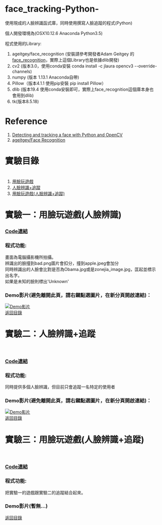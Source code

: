 # face_tracking-Python-
使用現成的人臉辨識函式庫，同時使用撰寫人臉追蹤的程式(Python)  

個人開發環境為(OSX10.12.6 Anaconda Python3.5)  

程式使用的Library:
 1. ageitgey/face_recognition (安裝請參考開發者Adam Geitgey
的 [face_recognition][]，實際上這個Library也是依據dlib開發)
 2. cv2 (版本3.0，使用conda安裝 conda install -c jlaura opencv3 --override-channels)
 3. numpy (版本 1.13.1 Anaconda自帶)
 4. Pillow（版本4.1.1 使用pip安裝 pip install Pillow）
 5. dlib (版本19.4 使用conda安裝即可，實際上face_recognition這個庫本身也會用到dlib)
 6. tk(版本8.5.18)
# Reference
1. [Detecting and tracking a face with Python and OpenCV](https://l.facebook.com/l.php?u=https%3A%2F%2Fwww.google.com.tw%2Famp%2Fs%2Fwww.guidodiepen.nl%2F2017%2F02%2Fdetecting-and-tracking-a-face-with-python-and-opencv%2Famp%2F&h=ATMqHc6rY5UoVLOEtjo9CLv9UvcEhZ46Op5W_iIJadvnuE2HhhhOprzDs24QPHy7AueIb4QPiZFxjVJueVLgHe_-XwCTKz4SlR9KTOQfqolNkMoza7AifSatuxBMxNwRnNe2W0JiUUsXZXwfx7c)
2. [ageitgey/Face Recognition](https://github.com/ageitgey/face_recognition)

# <h1 id='experiment'>實驗目錄<h1>
 1. [用臉玩遊戲](#ex1)
 2. [人臉辨識+追蹤](#ex2)
 3. [用臉玩遊戲(人臉辨識+追蹤)](#ex3)
# <h1 id="ex1">實驗一：用臉玩遊戲(人臉辨識)</h1>  

### [Code連結](https://github.com/kabuto412rock/face_tracking-Python-/blob/master/%E7%94%A8%E8%87%89%E7%8E%A9%E9%81%8A%E6%88%B2(%E4%BD%BF%E7%94%A8face_recognition%E5%92%8Ctkinter%E9%96%8B%E7%99%BC%E4%B8%AD...).ipynb "用臉玩遊戲的Code連結")  
### 程式功能:

畫面為電腦攝影機所拍攝。  
辨識出的臉撞到bad.png圖片會扣分，撞到apple.jpeg會加分  
同時辨識出的人臉會比對是否為Obama.jpg或是zonejia_image.jpg，匡起並標示出名字。  
如果是未知的臉則標出'Unknown'  

### Demo影片(避免離開此頁，請右鍵點選圖片，在新分頁開啟連結)：
[![Demo影片](https://img.youtube.com/vi/RMP7lcNI4Ig/0.jpg)](https://www.youtube.com/watch?v=RMP7lcNI4Ig)  
[返回目錄](#experiment)

# <h1 id="ex2">實驗二：人臉辨識+追蹤</h1>  

### [Code連結](https://github.com/kabuto412rock/face_tracking-Python-/blob/master/faceTracking01.ipynb)

### 程式功能:
同時提供多個人臉辨識，但目前只會追蹤一名特定的使用者  

### Demo影片(避免離開此頁，請右鍵點選圖片，在新分頁開啟連結)：
[![Demo影片](https://img.youtube.com/vi/rYczpeB7o2Q/0.jpg)](https://www.youtube.com/watch?v=rYczpeB7o2Q)  
[返回目錄](#experiment)

 # <h1 id="ex3">實驗三：用臉玩遊戲(人臉辨識+追蹤)</h1>  

### [Code連結](https://github.com/kabuto412rock/face_tracking-Python-/blob/master/%E7%94%A8%E8%87%89%E7%8E%A9%E9%81%8A%E6%88%B2v2(%E4%BA%BA%E8%87%89%E8%BE%A8%E8%AD%98plus%E8%BF%BD%E8%B9%A4).ipynb)

### 程式功能:
把實驗一的遊戲跟實驗二的追蹤結合起來。

### Demo影片(暫無...)

[返回目錄](#experiment)


 [face_recognition]: https://github.com/ageitgey/face_recognition/ "face_recognition的Github"

